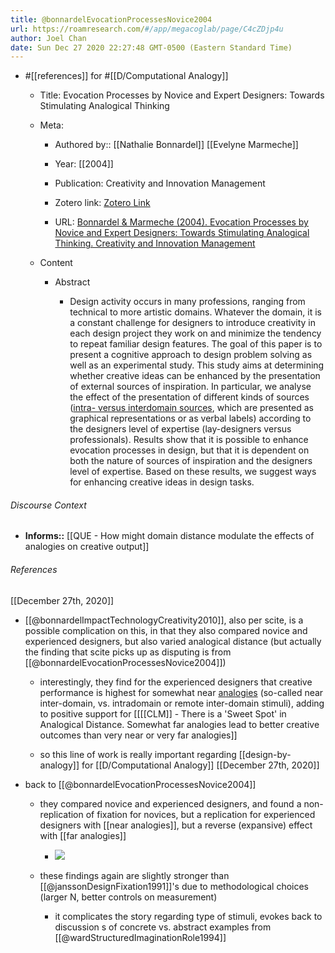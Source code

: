 ```yaml
---
title: @bonnardelEvocationProcessesNovice2004
url: https://roamresearch.com/#/app/megacoglab/page/C4cZDjp4u
author: Joel Chan
date: Sun Dec 27 2020 22:27:48 GMT-0500 (Eastern Standard Time)
---
```


- #[[references]] for #[[D/Computational Analogy]]

    - Title: Evocation Processes by Novice and Expert Designers: Towards Stimulating Analogical Thinking

    - Meta:

        - Authored by:: [[Nathalie Bonnardel]] [[Evelyne Marmeche]]

        - Year: [[2004]]

        - Publication: Creativity and Innovation Management

        - Zotero link: [Zotero Link](zotero://select/items/1_JG35Q9S3)

        - URL: [Bonnardel & Marmeche (2004). Evocation Processes by Novice and Expert Designers: Towards Stimulating Analogical Thinking. Creativity and Innovation Management](undefined)

    - Content

        - Abstract

            - Design activity occurs in many professions, ranging from technical to more artistic domains. Whatever the domain, it is a constant challenge for designers to introduce creativity in each design project they work on and minimize the tendency to repeat familiar design features. The goal of this paper is to present a cognitive approach to design problem solving as well as an experimental study. This study aims at determining whether creative ideas can be enhanced by the presentation of external sources of inspiration. In particular, we analyse the effect of the presentation of different kinds of sources ([intra- versus interdomain sources]([[analogy]]), which are presented as graphical representations or as verbal labels) according to the designers level of expertise (lay-designers versus professionals). Results show that it is possible to enhance evocation processes in design, but that it is dependent on both the nature of sources of inspiration and the designers level of expertise. Based on these results, we suggest ways for enhancing creative ideas in design tasks.

###### Discourse Context

- **Informs::** [[QUE - How might domain distance modulate the effects of analogies on creative output]]

###### References

[[December 27th, 2020]]

- [[@bonnardelImpactTechnologyCreativity2010]], also per scite, is a possible complication on this, in that they also compared novice and experienced designers, but also varied analogical distance (but actually the finding that scite picks up as disputing is from [[@bonnardelEvocationProcessesNovice2004]])

    - interestingly, they find for the experienced designers that creative performance is highest for somewhat near [analogies]([[analogy]]) (so-called near inter-domain, vs. intradomain or remote inter-domain stimuli), adding to positive support for [[[[CLM]] - There is a 'Sweet Spot' in Analogical Distance. Somewhat far analogies lead to better creative outcomes than very near or very far analogies]]

    - so this line of work is really important regarding [[design-by-analogy]] for [[D/Computational Analogy]]
[[December 27th, 2020]]

- back to [[@bonnardelEvocationProcessesNovice2004]]

    - they compared novice and experienced designers, and found a non-replication of fixation for novices, but a replication for experienced designers with [[near analogies]], but a reverse (expansive) effect with [[far analogies]]

        - ![](https://firebasestorage.googleapis.com/v0/b/firescript-577a2.appspot.com/o/imgs%2Fapp%2Fmegacoglab%2F2hCAa-WJhX.png?alt=media&token=f575e82e-3eef-4749-aa65-7e69f69f4232)

    - these findings again are slightly stronger than [[@janssonDesignFixation1991]]'s due to methodological choices (larger N, better controls on measurement)

        - it complicates the story regarding type of stimuli, evokes back to discussion s of concrete vs. abstract examples from [[@wardStructuredImaginationRole1994]]
